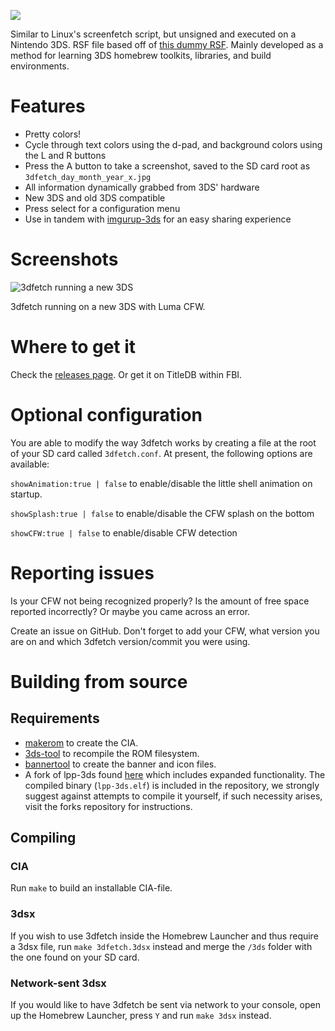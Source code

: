 ![](http://i.imgur.com/49vYhos.png)

Similar to Linux's screenfetch script, but unsigned and executed on a Nintendo 3DS. RSF file based off of [this dummy RSF](https://gist.github.com/mid-kid/d9c4ce50407c71ec9ef3). Mainly developed as a method for learning 3DS homebrew toolkits, libraries, and build environments.

# Features
- Pretty colors!
- Cycle through text colors using the d-pad, and background colors using the L and R buttons
- Press the A button to take a screenshot, saved to the SD card root as ` 3dfetch_day_month_year_x.jpg `
- All information dynamically grabbed from 3DS' hardware
- New 3DS and old 3DS compatible
- Press select for a configuration menu
- Use in tandem with [imgurup-3ds](https://github.com/Pirater12/imgurup-3ds) for an easy sharing experience

# Screenshots
![3dfetch running a new 3DS](http://i.imgur.com/qhMDawH.png)

3dfetch running on a new 3DS with Luma CFW.

# Where to get it
Check the [releases page](https://github.com/yyualice/3dfetch/releases). Or get it on TitleDB within FBI.

# Optional configuration
You are able to modify the way 3dfetch works by creating a file at the root of your SD card called `3dfetch.conf`.
At present, the following options are available:

`showAnimation:true | false` to enable/disable the little shell animation on startup.

`showSplash:true | false` to enable/disable the CFW splash on the bottom

`showCFW:true | false` to enable/disable CFW detection

# Reporting issues
Is your CFW not being recognized properly? Is the amount of free space reported incorrectly? Or maybe you came across an error.

Create an issue on GitHub. Don't forget to add your CFW, what version you are on and which 3dfetch version/commit you were using.

# Building from source
## Requirements
- [makerom](https://github.com/profi200/Project_CTR/releases) to create the CIA.
- [3ds-tool](https://github.com/dnasdw/3dstool/releases) to recompile the ROM filesystem.
- [bannertool](https://github.com/Steveice10/bannertool) to create the banner and icon files.
- A fork of lpp-3ds found [here](https://github.com/daedreth/lpp-3ds) which includes expanded functionality. The compiled binary (`lpp-3ds.elf`) is included in the repository, we strongly suggest against attempts to compile it yourself, if such necessity arises, visit the forks repository for instructions.

## Compiling
### CIA
Run `make` to build an installable CIA-file.

### 3dsx
If you wish to use 3dfetch inside the Homebrew Launcher and thus require a 3dsx file, run `make 3dfetch.3dsx` instead and merge the `/3ds` folder with the one found on your SD card.

### Network-sent 3dsx
If you would like to have 3dfetch be sent via network to your console, open up the Homebrew Launcher, press `Y` and run `make 3dsx` instead.
